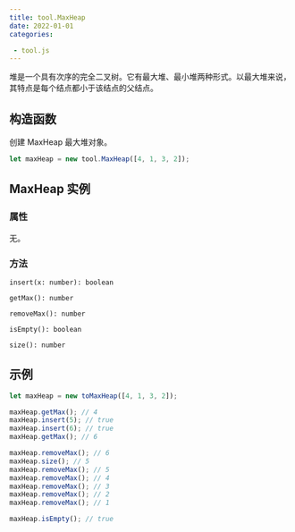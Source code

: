 ```yaml
---
title: tool.MaxHeap
date: 2022-01-01
categories:

 - tool.js
---
```


堆是一个具有次序的完全二叉树。它有最大堆、最小堆两种形式。以最大堆来说，其特点是每个结点都小于该结点的父结点。



## 构造函数

创建 MaxHeap 最大堆对象。

```js
let maxHeap = new tool.MaxHeap([4, 1, 3, 2]);
```



## MaxHeap 实例

### 属性

无。



### 方法

`insert(x: number): boolean`

`getMax(): number`

`removeMax(): number`

`isEmpty(): boolean`

`size(): number`



## 示例

```js
let maxHeap = new toMaxHeap([4, 1, 3, 2]);

maxHeap.getMax(); // 4
maxHeap.insert(5); // true
maxHeap.insert(6); // true
maxHeap.getMax(); // 6

maxHeap.removeMax(); // 6
maxHeap.size(); // 5
maxHeap.removeMax(); // 5
maxHeap.removeMax(); // 4
maxHeap.removeMax(); // 3
maxHeap.removeMax(); // 2
maxHeap.removeMax(); // 1

maxHeap.isEmpty(); // true
```



